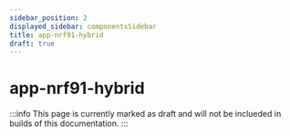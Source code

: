 ```yaml
---
sidebar_position: 2
displayed_sidebar: componentsSidebar
title: app-nrf91-hybrid
draft: true
---
```

# app-nrf91-hybrid

:::info
This page is currently marked as draft and will not be inclueded in builds of this documentation.
:::

